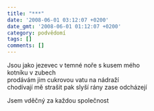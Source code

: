 ```yaml
---
title: "***"
date: '2008-06-01 03:12:07 +0200'
date_gmt: '2008-06-01 01:12:07 +0200'
category: podvědomí
tags: []
comments: []
---
```

<p>Jsou jako jezevec v temné noře s kusem mého<br />
    kotníku v zubech<br />
prodávám jim cukrovou vatu na nádraží<br />
chodívají mě strašit pak slyší rány zase odcházejí</p>
<p>Jsem vděčný za každou společnost</p>
